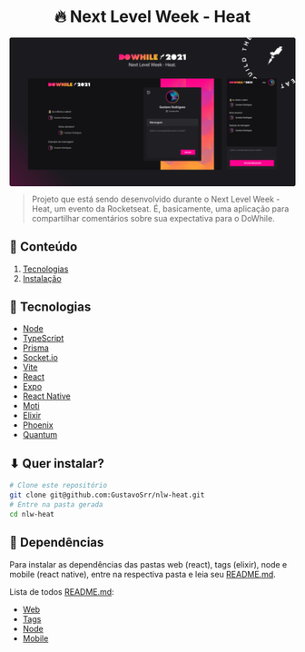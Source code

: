 <h1 align="center">🔥 Next Level Week - Heat</h1>

<img align="center" draggable="false" src="./assets/screenshot.png"/>

> Projeto que está sendo desenvolvido durante o Next Level Week - Heat, um evento da Rocketseat. É, basicamente, uma aplicação para compartilhar comentários sobre sua expectativa para o DoWhile.

## 📃 Conteúdo
  1. [Tecnologias](#-tecnologias)
  2. [Instalação](#-quer-instalar)

## 📡 Tecnologias

  - [Node](https://nodejs.org/)
  - [TypeScript](https://www.typescriptlang.org/)
  - [Prisma](https://prisma.io/)
  - [Socket.io](https://socket.io/)
  - [Vite](https://vitejs.dev/)
  - [React](https://reactjs.org/)
  - [Expo](https://expo.dev/)
  - [React Native](https://reactnative.dev/)
  - [Moti](https://moti.fyi/)
  - [Elixir](https://elixir-lang.org/)
  - [Phoenix](https://www.phoenixframework.org/)
  - [Quantum](https://hexdocs.pm/quantum/readme.html#content)

## ⬇ Quer instalar?
  ```bash
  # Clone este repositório
  git clone git@github.com:GustavoSrr/nlw-heat.git
  # Entre na pasta gerada
  cd nlw-heat
```

## 📂 Dependências

  Para instalar as dependências das pastas web (react), tags (elixir), node e mobile (react native), entre na respectiva pasta e leia seu [README.md](./README.md).

  Lista de todos [README.md](./README.md):
  
  - [Web](./web/README.md)
  - [Tags](./tags/README.md)
  - [Node](./node/README.md)
  - [Mobile](./mobile/README.md)